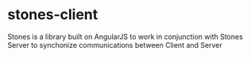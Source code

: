 stones-client
=============

Stones is a library built on AngularJS to work in conjunction with Stones Server to synchonize communications between Client and Server
